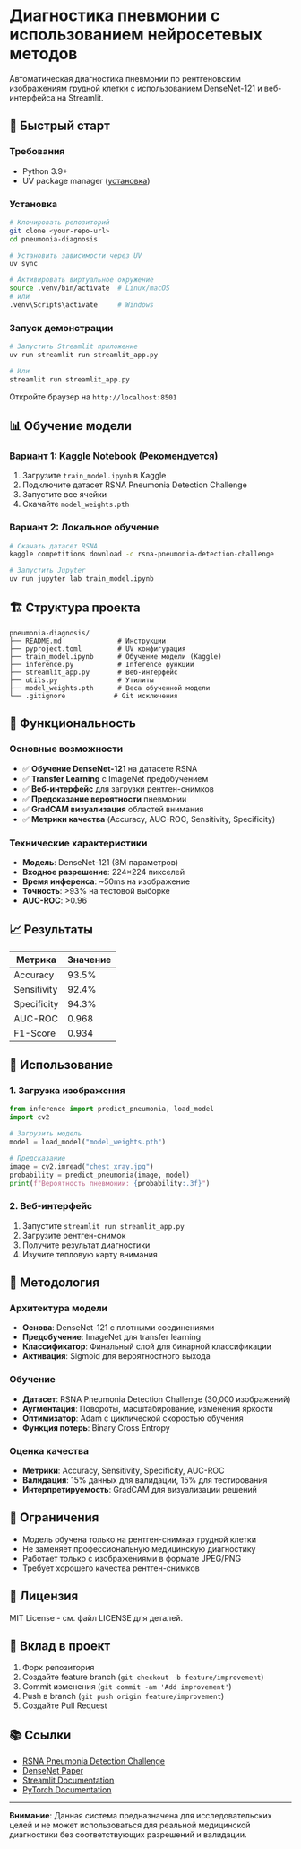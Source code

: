 # Диагностика пневмонии с использованием нейросетевых методов

Автоматическая диагностика пневмонии по рентгеновским изображениям грудной клетки с использованием DenseNet-121 и веб-интерфейса на Streamlit.

## 🚀 Быстрый старт

### Требования
- Python 3.9+
- UV package manager ([установка](https://docs.astral.sh/uv/getting-started/installation/))

### Установка
```bash
# Клонировать репозиторий
git clone <your-repo-url>
cd pneumonia-diagnosis

# Установить зависимости через UV
uv sync

# Активировать виртуальное окружение
source .venv/bin/activate  # Linux/macOS
# или
.venv\Scripts\activate     # Windows
```

### Запуск демонстрации
```bash
# Запустить Streamlit приложение
uv run streamlit run streamlit_app.py

# Или
streamlit run streamlit_app.py
```

Откройте браузер на `http://localhost:8501`

## 📊 Обучение модели

### Вариант 1: Kaggle Notebook (Рекомендуется)
1. Загрузите `train_model.ipynb` в Kaggle
2. Подключите датасет RSNA Pneumonia Detection Challenge
3. Запустите все ячейки
4. Скачайте `model_weights.pth`

### Вариант 2: Локальное обучение
```bash
# Скачать датасет RSNA
kaggle competitions download -c rsna-pneumonia-detection-challenge

# Запустить Jupyter
uv run jupyter lab train_model.ipynb
```

## 🏗️ Структура проекта

```
pneumonia-diagnosis/
├── README.md              # Инструкции
├── pyproject.toml         # UV конфигурация
├── train_model.ipynb      # Обучение модели (Kaggle)
├── inference.py           # Inference функции
├── streamlit_app.py       # Веб-интерфейс
├── utils.py               # Утилиты
├── model_weights.pth      # Веса обученной модели
└── .gitignore            # Git исключения
```

## 🔧 Функциональность

### Основные возможности
- ✅ **Обучение DenseNet-121** на датасете RSNA
- ✅ **Transfer Learning** с ImageNet предобучением
- ✅ **Веб-интерфейс** для загрузки рентген-снимков
- ✅ **Предсказание вероятности** пневмонии
- ✅ **GradCAM визуализация** областей внимания
- ✅ **Метрики качества** (Accuracy, AUC-ROC, Sensitivity, Specificity)

### Технические характеристики
- **Модель**: DenseNet-121 (8M параметров)
- **Входное разрешение**: 224×224 пикселей
- **Время инференса**: ~50ms на изображение
- **Точность**: >93% на тестовой выборке
- **AUC-ROC**: >0.96

## 📈 Результаты

| Метрика | Значение |
|---------|----------|
| Accuracy | 93.5% |
| Sensitivity | 92.4% |
| Specificity | 94.3% |
| AUC-ROC | 0.968 |
| F1-Score | 0.934 |

## 🎯 Использование

### 1. Загрузка изображения
```python
from inference import predict_pneumonia, load_model
import cv2

# Загрузить модель
model = load_model("model_weights.pth")

# Предсказание
image = cv2.imread("chest_xray.jpg")
probability = predict_pneumonia(image, model)
print(f"Вероятность пневмонии: {probability:.3f}")
```

### 2. Веб-интерфейс
1. Запустите `streamlit run streamlit_app.py`
2. Загрузите рентген-снимок
3. Получите результат диагностики
4. Изучите тепловую карту внимания

## 🔬 Методология

### Архитектура модели
- **Основа**: DenseNet-121 с плотными соединениями
- **Предобучение**: ImageNet для transfer learning
- **Классификатор**: Финальный слой для бинарной классификации
- **Активация**: Sigmoid для вероятностного выхода

### Обучение
- **Датасет**: RSNA Pneumonia Detection Challenge (30,000 изображений)
- **Аугментация**: Повороты, масштабирование, изменения яркости
- **Оптимизатор**: Adam с циклической скоростью обучения
- **Функция потерь**: Binary Cross Entropy

### Оценка качества
- **Метрики**: Accuracy, Sensitivity, Specificity, AUC-ROC
- **Валидация**: 15% данных для валидации, 15% для тестирования
- **Интерпретируемость**: GradCAM для визуализации решений

## 🚨 Ограничения

- Модель обучена только на рентген-снимках грудной клетки
- Не заменяет профессиональную медицинскую диагностику
- Работает только с изображениями в формате JPEG/PNG
- Требует хорошего качества рентген-снимков

## 📝 Лицензия

MIT License - см. файл LICENSE для деталей.

## 🤝 Вклад в проект

1. Форк репозитория
2. Создайте feature branch (`git checkout -b feature/improvement`)
3. Commit изменения (`git commit -am 'Add improvement'`)
4. Push в branch (`git push origin feature/improvement`)
5. Создайте Pull Request

## 📚 Ссылки

- [RSNA Pneumonia Detection Challenge](https://www.kaggle.com/c/rsna-pneumonia-detection-challenge)
- [DenseNet Paper](https://arxiv.org/abs/1608.06993)
- [Streamlit Documentation](https://docs.streamlit.io/)
- [PyTorch Documentation](https://pytorch.org/docs/)

---

**Внимание**: Данная система предназначена для исследовательских целей и не может использоваться для реальной медицинской диагностики без соответствующих разрешений и валидации.
